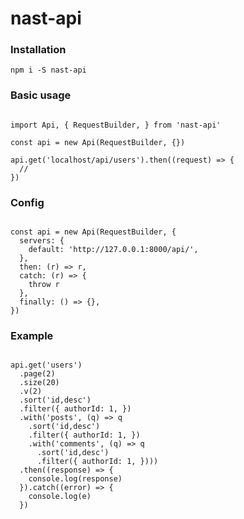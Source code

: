 # nast-api

### Installation

<pre><code>npm i -S nast-api</code></pre>

### Basic usage

<pre><code>
import Api, { RequestBuilder, } from 'nast-api'

const api = new Api(RequestBuilder, {})

api.get('localhost/api/users').then((request) => {
  //
})
</code></pre>

### Config

<pre><code>
const api = new Api(RequestBuilder, {
  servers: {
    default: 'http://127.0.0.1:8000/api/',
  },
  then: (r) => r,
  catch: (r) => {
    throw r
  },
  finally: () => {},
})
</code></pre>

### Example

<pre><code>
api.get('users')
  .page(2)
  .size(20)
  .v(2)
  .sort('id,desc')
  .filter({ authorId: 1, })
  .with('posts', (q) => q
    .sort('id,desc')
    .filter({ authorId: 1, })
    .with('comments', (q) => q
      .sort('id,desc')
      .filter({ authorId: 1, })))
  .then((response) => {
    console.log(response)
  }).catch((error) => {
    console.log(e)
  })
  
</code></pre>
